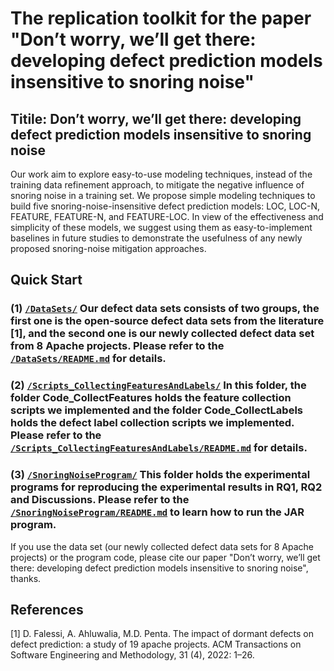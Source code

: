 # The replication toolkit for the paper "Don’t worry, we’ll get there: developing defect prediction models insensitive to snoring noise"

## Titile: Don’t worry, we’ll get there: developing defect prediction models insensitive to snoring noise

Our work aim to explore easy-to-use modeling techniques, instead of the training data refinement approach, to mitigate the negative influence of snoring noise in a training set. We propose simple modeling techniques to build five snoring-noise-insensitive defect prediction models: LOC, LOC-N, FEATURE, FEATURE-N, and FEATURE-LOC. In view of the effectiveness and simplicity of these models, we suggest using them as easy-to-implement baselines in future studies to demonstrate the usefulness of any newly proposed snoring-noise mitigation approaches.

## Quick Start

### (1) [`/DataSets/`](https://github.com/sticeran/SnoringNoise/tree/master/DataSets/) Our defect data sets consists of two groups, the first one is the open-source defect data sets from the literature [1], and the second one is our newly collected defect data set from 8 Apache projects. Please refer to the [`/DataSets/README.md`](https://github.com/sticeran/SnoringNoise/tree/master/DataSets/README.md) for details.

### (2) [`/Scripts_CollectingFeaturesAndLabels/`](https://github.com/sticeran/SnoringNoise/tree/master/Scripts_CollectingFeaturesAndLabels/) In this folder, the folder Code_CollectFeatures holds the feature collection scripts we implemented and the folder Code_CollectLabels holds the defect label collection scripts we implemented. Please refer to the [`/Scripts_CollectingFeaturesAndLabels/README.md`](https://github.com/sticeran/SnoringNoise/tree/master/Scripts_CollectingFeaturesAndLabels/README.md) for details.

### (3) [`/SnoringNoiseProgram/`](https://github.com/sticeran/SnoringNoise/tree/master/SnoringNoiseProgram/) This folder holds the experimental programs for reproducing the experimental results in RQ1, RQ2 and Discussions. Please refer to the [`/SnoringNoiseProgram/README.md`](https://github.com/sticeran/SnoringNoise/tree/master/SnoringNoiseProgram/README.md) to learn how to run the JAR program.


If you use the data set (our newly collected defect data sets for 8 Apache projects) or the program code, please cite our paper "Don’t worry, we’ll get there: developing defect prediction models insensitive to snoring noise", thanks.

## References
[1]	D. Falessi, A. Ahluwalia, M.D. Penta. The impact of dormant defects on defect prediction: a study of 19 apache projects. ACM Transactions on Software Engineering and Methodology, 31 (4), 2022: 1–26.
